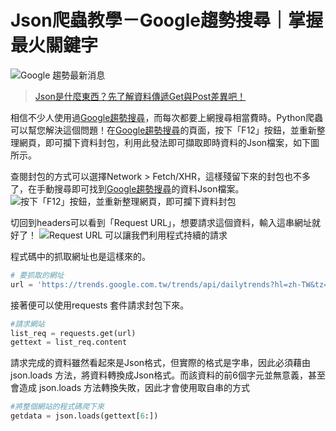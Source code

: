 # Json爬蟲教學－Google趨勢搜尋｜掌握最火關鍵字
![Google 趨勢最新消息](https://i.imgur.com/rcIscpV.png)
> [Json是什麼東西？先了解資料傳遞Get與Post差異吧！](/class?c=3&a=81)

相信不少人使用過[Google趨勢搜尋](https://trends.google.com.tw/trends/trendingsearches/daily?geo=TW)，而每次都要上網搜尋相當費時。Python爬蟲可以幫您解決這個問題！在[Google趨勢搜尋](https://trends.google.com.tw/trends/trendingsearches/daily?geo=TW)的頁面，按下「F12」按鈕，並重新整理網頁，即可攔下資料封包，利用此發法即可擷取即時資料的Json檔案，如下圖所示。

查閱封包的方式可以選擇Network > Fetch/XHR，這樣殘留下來的封包也不多了，在手動搜尋即可找到[Google趨勢搜尋](https://trends.google.com.tw/trends/trendingsearches/daily?geo=TW)的資料Json檔案。
![按下「F12」按鈕，並重新整理網頁，即可攔下資料封包](https://i.imgur.com/avACe1G.png)

切回到headers可以看到「Request URL」，想要請求這個資料，輸入這串網址就好了！
![Request URL 可以讓我們利用程式持續的請求](https://i.imgur.com/0alihz4.png)

程式碼中的抓取網址也是這樣來的。
```python
# 要抓取的網址
url = 'https://trends.google.com.tw/trends/api/dailytrends?hl=zh-TW&tz=-480&geo=TW&ns=15'
```

接著便可以使用requests 套件請求封包下來。
```python
#請求網站
list_req = requests.get(url)
gettext = list_req.content
```

請求完成的資料雖然看起來是Json格式，但實際的格式是字串，因此必須藉由json.loads 方法，將資料轉換成Json格式。而該資料的前6個字元並無意義，甚至會造成 json.loads 方法轉換失敗，因此才會使用取自串的方式
```python
#將整個網站的程式碼爬下來
getdata = json.loads(gettext[6:])
```


